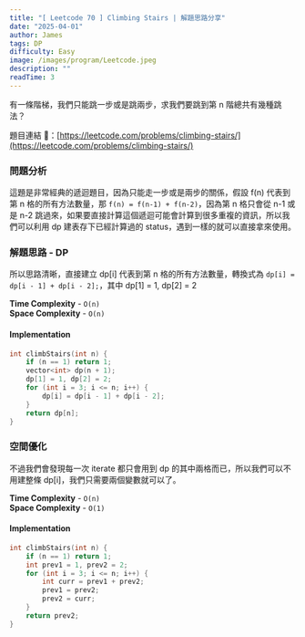 ```yaml
---
title: "[ Leetcode 70 ] Climbing Stairs | 解題思路分享"
date: "2025-04-01"
author: James
tags: DP
difficulty: Easy
image: /images/program/Leetcode.jpeg
description: ""
readTime: 3
---
```


有一條階梯，我們只能跳一步或是跳兩步，求我們要跳到第 n 階總共有幾種跳法？

題目連結 🔗：[https://leetcode.com/problems/climbing-stairs/](https://leetcode.com/problems/climbing-stairs/)

### **問題分析**

這題是非常經典的遞迴題目，因為只能走一步或是兩步的關係，假設 f(n) 代表到第 n 格的所有方法數量，那 `f(n) = f(n-1) + f(n-2)`，因為第 n 格只會從 n-1 或是 n-2 跳過來，如果要直接計算這個遞迴可能會計算到很多重複的資訊，所以我們可以利用 dp 建表存下已經計算過的 status，遇到一樣的就可以直接拿來使用。

### **解題思路 - DP**

所以思路清晰，直接建立 dp[i] 代表到第 n 格的所有方法數量，轉換式為 `dp[i] = dp[i - 1] + dp[i - 2];`，其中 dp[1] = 1, dp[2] = 2

**Time Complexity** - `O(n)`<br>
**Space Complexity** - `O(n)`

#### **Implementation**

```cpp
int climbStairs(int n) {
    if (n == 1) return 1;
    vector<int> dp(n + 1);
    dp[1] = 1, dp[2] = 2;
    for (int i = 3; i <= n; i++) {
        dp[i] = dp[i - 1] + dp[i - 2];
    }
    return dp[n];
}
```

### **空間優化**

不過我們會發現每一次 iterate 都只會用到 dp 的其中兩格而已，所以我們可以不用建整條 dp[i]，我們只需要兩個變數就可以了。

**Time Complexity** - `O(n)`<br>
**Space Complexity** - `O(1)`

#### **Implementation**

```cpp
int climbStairs(int n) {
    if (n == 1) return 1;
    int prev1 = 1, prev2 = 2;
    for (int i = 3; i <= n; i++) {
        int curr = prev1 + prev2;
        prev1 = prev2;
        prev2 = curr;
    }
    return prev2;
}
```
